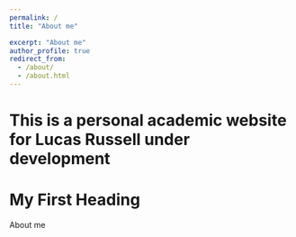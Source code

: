 ```yaml
---
permalink: /
title: "About me"

excerpt: "About me"
author_profile: true
redirect_from: 
  - /about/
  - /about.html
---
```


This is a personal academic website for Lucas Russell under development
======
<h1>My First Heading</h1>

About me
